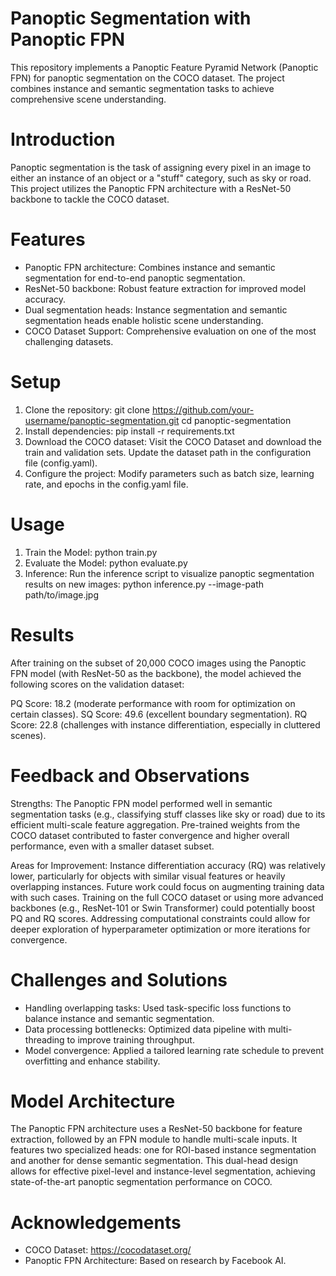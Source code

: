 # Panoptic Segmentation with Panoptic FPN

This repository implements a Panoptic Feature Pyramid Network (Panoptic FPN) for panoptic segmentation on the COCO dataset. The project combines instance and semantic segmentation tasks to achieve comprehensive scene understanding.

# Introduction
Panoptic segmentation is the task of assigning every pixel in an image to either an instance of an object or a "stuff" category, such as sky or road. This project utilizes the Panoptic FPN architecture with a ResNet-50 backbone to tackle the COCO dataset.

# Features
- Panoptic FPN architecture: Combines instance and semantic segmentation for end-to-end panoptic segmentation.
- ResNet-50 backbone: Robust feature extraction for improved model accuracy.
- Dual segmentation heads: Instance segmentation and semantic segmentation heads enable holistic scene understanding.
- COCO Dataset Support: Comprehensive evaluation on one of the most challenging datasets.

# Setup
1. Clone the repository: git clone https://github.com/your-username/panoptic-segmentation.git
cd panoptic-segmentation
2. Install dependencies: pip install -r requirements.txt
3. Download the COCO dataset: Visit the COCO Dataset and download the train and validation sets. Update the dataset path in the configuration file (config.yaml).
4. Configure the project: Modify parameters such as batch size, learning rate, and epochs in the config.yaml file.

# Usage
1. Train the Model: python train.py
2. Evaluate the Model: python evaluate.py
3. Inference: Run the inference script to visualize panoptic segmentation results on new images: python inference.py --image-path path/to/image.jpg

# Results
After training on the subset of 20,000 COCO images using the Panoptic FPN model (with ResNet-50 as the backbone), the model achieved the following scores on the validation dataset:

PQ Score: 18.2 (moderate performance with room for optimization on certain classes).
SQ Score: 49.6 (excellent boundary segmentation).
RQ Score: 22.8 (challenges with instance differentiation, especially in cluttered scenes).

# Feedback and Observations

Strengths:
The Panoptic FPN model performed well in semantic segmentation tasks (e.g., classifying stuff classes like sky or road) due to its efficient multi-scale feature aggregation.
Pre-trained weights from the COCO dataset contributed to faster convergence and higher overall performance, even with a smaller dataset subset.

Areas for Improvement:
Instance differentiation accuracy (RQ) was relatively lower, particularly for objects with similar visual features or heavily overlapping instances. Future work could focus on augmenting training data with such cases.
Training on the full COCO dataset or using more advanced backbones (e.g., ResNet-101 or Swin Transformer) could potentially boost PQ and RQ scores.
Addressing computational constraints could allow for deeper exploration of hyperparameter optimization or more iterations for convergence.

# Challenges and Solutions
- Handling overlapping tasks: Used task-specific loss functions to balance instance and semantic segmentation.
- Data processing bottlenecks: Optimized data pipeline with multi-threading to improve training throughput.
- Model convergence: Applied a tailored learning rate schedule to prevent overfitting and enhance stability.

# Model Architecture
The Panoptic FPN architecture uses a ResNet-50 backbone for feature extraction, followed by an FPN module to handle multi-scale inputs. It features two specialized heads: one for ROI-based instance segmentation and another for dense semantic segmentation. This dual-head design allows for effective pixel-level and instance-level segmentation, achieving state-of-the-art panoptic segmentation performance on COCO.

# Acknowledgements
- COCO Dataset: https://cocodataset.org/
- Panoptic FPN Architecture: Based on research by Facebook AI.
